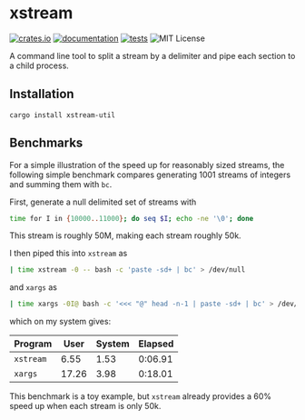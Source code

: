 # xstream

[![crates.io](https://img.shields.io/crates/v/xstream-util)](https://crates.io/crates/xstream-util)
[![documentation](https://docs.rs/xstream-util/badge.svg)](https://docs.rs/xstream-util)
[![tests](https://github.com/erikbrinkman/xstream/actions/workflows/rust.yml/badge.svg)](https://github.com/erikbrinkman/xstream/actions/workflows/rust.yml)
![MIT License](https://img.shields.io/github/license/erikbrinkman/xstream)

A command line tool to split a stream by a delimiter and pipe each section to a child process.

## Installation

```
cargo install xstream-util
```

## Benchmarks

For a simple illustration of the speed up for reasonably sized streams, the following simple benchmark compares generating 1001 streams of integers and summing them with `bc`.

First, generate a null delimited set of streams with

```bash
time for I in {10000..11000}; do seq $I; echo -ne '\0'; done
```

This stream is roughly 50M, making each stream roughly 50k.

I then piped this into `xstream` as
```bash
| time xstream -0 -- bash -c 'paste -sd+ | bc' > /dev/null
```
and `xargs` as
```bash
| time xargs -0I@ bash -c '<<< "@" head -n-1 | paste -sd+ | bc' > /dev/null
```

which on my system gives:

|  Program  | User  | System | Elapsed |
|-----------|-------|--------|---------|
| `xstream` |  6.55 |   1.53 | 0:06.91 |
| `xargs`   | 17.26 |   3.98 | 0:18.01 |

This benchmark is a toy example, but `xstream` already provides a 60% speed up when each stream is only 50k.
